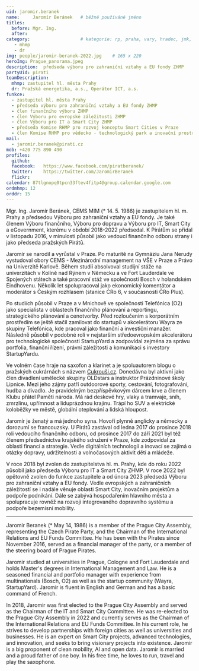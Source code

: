 ```yaml
---
uid: jaromir.beranek
name:     Jaromír Beránek  	# běžně používáné jméno
titles: 
  before: Mgr. Ing. 
  after: 
category:                 	# kategorie: rp, praha, vary, hradec, jmk, senat
   - mhmp
   - dr
img: people/jaromir-beranek-2022.jpg    # 165 x 220
heroImg: Prague_panorama.jpeg
description:  předseda výboru pro zahraniční vztahy a EU fondy ZHMP
partyUid: pirati
teamDescription:
  mhmp: zastupitel hl. města Prahy
  dr: Pražská energetika, a.s., Operátor ICT, a.s.
funkce: 
  - zastupitel hl. města Prahy
  - předseda výboru pro zahraniční vztahy a EU fondy ZHMP
  - člen finančního výboru ZHMP
  - člen Výboru pro evropské záležitosti ZHMP
  - člen Výboru pro IT a Smart City ZHMP
  - předseda Komise RHMP pro rozvoj konceptu Smart Cities v Praze
  - člen Komise RHMP pro vědecko - technologický park a inovační prostředí metropolitní oblasti Prahy
mail:
  - jaromir.beranek@pirati.cz
mob: +420 775 890 490
profiles:
  github:     
  facebook:   https://www.facebook.com/piratberanek/
  twitter:    https://twitter.com/JaromirBeranek
  flickr:
calendar: 87tlgnopq0tpcn33ftev4fitp4@group.calendar.google.com
ordmhmp: 12
orddr: 15
---
```


Mgr. Ing. Jaromír Beránek, CEMS MIM (* 14. 5. 1986) je zastupitelem hl. m. Prahy a předsedou Výboru pro zahraniční vztahy a EU fondy. Je také členem Výboru finančního, Výboru pro dopravu a Výboru pro IT, Smart City a eGovernment, kterému v období 2018-2022 předsedal. K Pirátům se přidal v listopadu 2016, v minulosti působil jako vedoucí finančního odboru strany i jako předseda pražských Pirátů.

Jaromír se narodil a vyrůstal v Praze. Po maturitě na Gymnáziu Jana Nerudy vystudoval obory CEMS - Mezinárodní management na VŠE v Praze a Právo na Univerzitě Karlově. Během studií absolvoval studijní stáže na univerzitách v Kolíně nad Rýnem v Německu a ve Fort Lauderdale ve Spojených státech a také pracovní stáž ve společnosti Bosch v holandském Eindhovenu. Několik let spolupracoval jako ekonomický komentátor a moderátor s Českým rozhlasem (stanice ČRo 6, v současnosti ČRo Plus).

Po studiích působil v Praze a v Mnichově ve společnosti Telefónica (O2) jako specialista v oblastech finančního plánování a reportingu, strategického plánování a cenotvorby. Před rozloučením s korporátním prostředím se ještě stačil zamilovat do startupů v akcelerátoru Wayra ze skupiny Telefónica, kde pracoval jako finanční a investiční manažer. Následně působil v podobné roli v nejstarším středoevropském akcelerátoru pro technologické společnosti StartupYard a zodpovídal zejména za správu portfolia, finanční řízení, právní záležitosti a komunikaci s investory StartupYardu.

Ve volném čase hraje na saxofon a klarinet a je spoluautorem blogu o pražských cukrárnách s názvem [Cukrouši.cz](http://Cukrouši.cz). Donedávna byl aktivní jako člen divadlení umělecké skupiny OLDstars a instruktor Prázdninové školy Lipnice. Mezi jeho zájmy patří outdoorové sporty, cestování, fotografování, hudba a divadlo. Je pravidelným bezpříspěvkovým dárcem krve a členem Klubu přátel Paměti národa. Má rád deskové hry, vlaky a tramvaje, sníh, zmrzlinu, upřímnost a liduprázdnou krajinu. Trápí ho SUV a elektrické koloběžky ve městě, globální oteplování a lidská hloupost.

Jaromír je ženatý a má jednoho syna. Hovoří plynně anglicky a německy a dorozumí se francouzsky. U Pirátů zastával od ledna 2017 do prosince 2018 roli vedoucího finančního odboru, od prosince 2017 do září 2021 byl též členem předsednictva krajského sdružení v Praze, kde zodpovídal za oblasti financí a strategie. Vedle digitálních technologií a inovací se zajímá o otázky dopravy, udržitelnosti a volnočasových aktivit dětí a mládeže.

V roce 2018 byl zvolen do zastupitelstva hl. m. Prahy, kde do roku 2022 působil jako předseda Výboru pro IT a Smart City ZHMP. V roce 2022 byl opětovně zvolen do funkce zastupitele a od února 2023 předsedá Výboru pro zahraniční vztahy a EU fondy. Vedle evropských a zahraničních záležitostí se i nadále věnuje oblasti Smart City, inovačním projektům a podpoře podnikání. Dále se zabývá hospodařením hlavního města a spolupracuje rovněž na rozvoji integrovaného dopravního systému a podpoře bezemisní mobility.

***

Jaromir Beranek (* May 14, 1986) is a member of the Prague City Assembly, representing the Czech Pirate Party, and the Chairman of the International Relations and EU Funds Committee. He has been with the Pirates since November 2016, served as a financial manager of the party, or a member of the steering board of Prague Pirates.

Jaromir studied at universities in Prague, Cologne and Fort Lauderdale and holds Master's degrees in International Management and Law. He is a seasoned financial and portfolio manager with experience from multinationals (Bosch, O2) as well as the startup community (Wayra, StartupYard). Jaromir is fluent in English and German and has a basic command of French.

In 2018, Jaromir was first elected to the Prague City Assembly and served as the Chairman of the IT and Smart City Committee. He was re-elected to the Prague City Assembly in 2022 and currently serves as the Chairman of the International Relations and EU Funds Committee. In his current role, he strives to develop partnerships with foreign cities as well as universities and businesses. He is an expert on Smart City projects, advanced technologies, and innovation, and seeks to bring visionary projects into existence. Jaromir is a big proponent of clean mobility, AI and open data. Jaromir is married and a proud father of one boy. In his free time, he loves to run, travel and play the saxophone.
